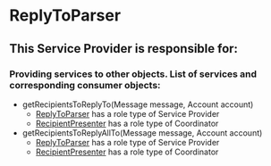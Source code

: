 # ReplyToParser
## This Service Provider is responsible for:
### Providing services to other objects. List of services and corresponding consumer objects: 
* getRecipientsToReplyTo(Message message, Account account)
	* [ReplyToParser](../ServiceProviders/ReplyToParser.md) has a role type of Service Provider
	* [RecipientPresenter](../Coordinators/RecipientPresenter.md) has a role type of Coordinator
* getRecipientsToReplyAllTo(Message message, Account account)
	* [ReplyToParser](../ServiceProviders/ReplyToParser.md) has a role type of Service Provider
	* [RecipientPresenter](../Coordinators/RecipientPresenter.md) has a role type of Coordinator

